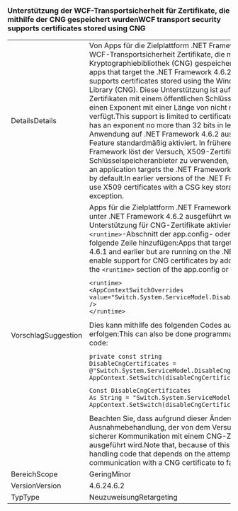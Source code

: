### <a name="wcf-transport-security-supports-certificates-stored-using-cng"></a><span data-ttu-id="24ae3-101">Unterstützung der WCF-Transportsicherheit für Zertifikate, die mithilfe der CNG gespeichert wurden</span><span class="sxs-lookup"><span data-stu-id="24ae3-101">WCF transport security supports certificates stored using CNG</span></span>

|   |   |
|---|---|
|<span data-ttu-id="24ae3-102">Details</span><span class="sxs-lookup"><span data-stu-id="24ae3-102">Details</span></span>|<span data-ttu-id="24ae3-103">Von Apps für die Zielplattform .NET Framework 4.6.2 an unterstützt WCF-Transportsicherheit Zertifikate, die mithilfe der Windows-Kryptographiebibliothek (CNG) gespeichert wurden.</span><span class="sxs-lookup"><span data-stu-id="24ae3-103">Starting with apps that target the .NET Framework 4.6.2, WCF transport security supports certificates stored using the Windows Cryptography Library (CNG).</span></span> <span data-ttu-id="24ae3-104">Diese Unterstützung ist auf die Verwendung von Zertifikaten mit einem öffentlichen Schlüssel beschränkt, der über einen Exponent mit einer Länge von nicht mehr als 32 Bit verfügt.</span><span class="sxs-lookup"><span data-stu-id="24ae3-104">This support is limited to certificates with a public key that has an exponent no more than 32 bits in length.</span></span> <span data-ttu-id="24ae3-105">Wenn eine Anwendung auf .NET Framework 4.6.2 ausgerichtet ist, ist dieses Feature standardmäßig aktiviert. In früheren Versionen von .NET Framework löst der Versuch, X509-Zertifikate mit einem CSG-Schlüsselspeicheranbieter zu verwenden, eine Ausnahme aus.</span><span class="sxs-lookup"><span data-stu-id="24ae3-105">When an application targets the .NET Framework 4.6.2, this feature is on by default.In earlier versions of the .NET Framework, the attempt to use X509 certificates with a CSG key storage provider throws an exception.</span></span>|
|<span data-ttu-id="24ae3-106">Vorschlag</span><span class="sxs-lookup"><span data-stu-id="24ae3-106">Suggestion</span></span>|<span data-ttu-id="24ae3-107">Apps für die Zielplattform .NET Framework 4.6.1 und früher, die unter .NET Framework 4.6.2 ausgeführt werden, können Unterstützung für CNG-Zertifikate aktivieren, indem sie dem <code>&lt;runtime&gt;</code>-Abschnitt der app.config- oder der web.config-Datei die folgende Zeile hinzufügen:</span><span class="sxs-lookup"><span data-stu-id="24ae3-107">Apps that target the .NET Framework 4.6.1 and earlier but are running on the .NET Framework 4.6.2 can enable support for CNG certificates by adding the following line to the <code>&lt;runtime&gt;</code> section of the app.config or web.config file:</span></span><pre><code class="language-xml">&lt;runtime&gt;&#13;&#10;&lt;AppContextSwitchOverrides value=&quot;Switch.System.ServiceModel.DisableCngCertificates=false&quot; /&gt;&#13;&#10;&lt;/runtime&gt;&#13;&#10;</code></pre><span data-ttu-id="24ae3-108">Dies kann mithilfe des folgenden Codes auch programmgesteuert erfolgen:</span><span class="sxs-lookup"><span data-stu-id="24ae3-108">This can also be done programmatically with the following code:</span></span><pre><code class="language-cs">private const string DisableCngCertificates = @&quot;Switch.System.ServiceModel.DisableCngCertificate&quot;;&#13;&#10;AppContext.SetSwitch(disableCngCertificates, false);&#13;&#10;</code></pre><pre><code class="language-vb">Const DisableCngCertificates As String = &quot;Switch.System.ServiceModel.DisableCngCertificates&quot;&#13;&#10;AppContext.SetSwitch(disableCngCertificates, False)&#13;&#10;</code></pre><span data-ttu-id="24ae3-109">Beachten Sie, dass aufgrund dieser Änderung jeglicher Code zur Ausnahmebehandlung, der von dem Versuch zur Einleitung von sicherer Kommunikation mit einem CNG-Zertifikat abhängt, nicht ausgeführt wird.</span><span class="sxs-lookup"><span data-stu-id="24ae3-109">Note that, because of this change, any exception handling code that depends on the attempt to initiate secure communication with a CNG certificate to fail will no longer execute.</span></span>|
|<span data-ttu-id="24ae3-110">Bereich</span><span class="sxs-lookup"><span data-stu-id="24ae3-110">Scope</span></span>|<span data-ttu-id="24ae3-111">Gering</span><span class="sxs-lookup"><span data-stu-id="24ae3-111">Minor</span></span>|
|<span data-ttu-id="24ae3-112">Version</span><span class="sxs-lookup"><span data-stu-id="24ae3-112">Version</span></span>|<span data-ttu-id="24ae3-113">4.6.2</span><span class="sxs-lookup"><span data-stu-id="24ae3-113">4.6.2</span></span>|
|<span data-ttu-id="24ae3-114">Typ</span><span class="sxs-lookup"><span data-stu-id="24ae3-114">Type</span></span>|<span data-ttu-id="24ae3-115">Neuzuweisung</span><span class="sxs-lookup"><span data-stu-id="24ae3-115">Retargeting</span></span>|

